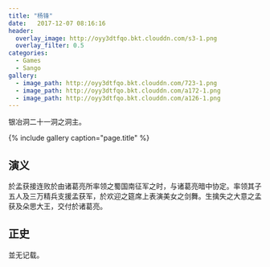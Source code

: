 ```yaml
---
title: "杨锋"
date:   2017-12-07 08:16:16
header:
  overlay_image: http://oyy3dtfqo.bkt.clouddn.com/s3-1.png
  overlay_filter: 0.5
categories:
  - Games
  - Sango
gallery:
  - image_path: http://oyy3dtfqo.bkt.clouddn.com/723-1.png
  - image_path: http://oyy3dtfqo.bkt.clouddn.com/a172-1.png
  - image_path: http://oyy3dtfqo.bkt.clouddn.com/a126-1.png
---
```


银冶洞二十一洞之洞主。

{% include gallery caption="page.title" %}

## 演义

於孟获接连败於由诸葛亮所率领之蜀国南征军之时，与诸葛亮暗中协定。率领其子五人及三万精兵支援孟获军，於欢迎之筵席上表演美女之剑舞。生擒失之大意之孟获及朵思大王，交付於诸葛亮。

## 正史

並无记载。